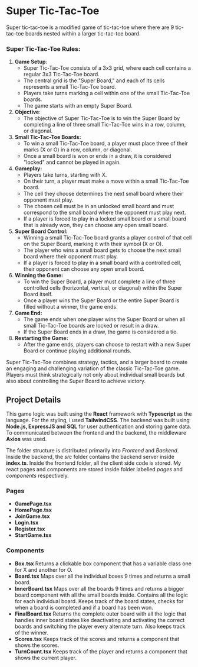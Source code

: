 # Super Tic-Tac-Toe

Super tic-tac-toe is a modified game of tic-tac-toe where there are 9 tic-tac-toe boards nested within a larger tic-tac-toe board.

### Super Tic-Tac-Toe Rules:

1. **Game Setup**:
   - Super Tic-Tac-Toe consists of a 3x3 grid, where each cell contains a regular 3x3 Tic-Tac-Toe board.
   - The central grid is the "Super Board," and each of its cells represents a small Tic-Tac-Toe board.
   - Players take turns marking a cell within one of the small Tic-Tac-Toe boards.
   - The game starts with an empty Super Board.
2. **Objective**:
   - The objective of Super Tic-Tac-Toe is to win the Super Board by completing a line of three small Tic-Tac-Toe wins in a row, column, or diagonal.
3. **Small Tic-Tac-Toe Boards:**
   - To win a small Tic-Tac-Toe board, a player must place three of their marks (X or O) in a row, column, or diagonal.
   - Once a small board is won or ends in a draw, it is considered "locked" and cannot be played in again.
4. **Gameplay:**
   - Players take turns, starting with X.
   - On their turn, a player must make a move within a small Tic-Tac-Toe board.
   - The cell they choose determines the next small board where their opponent must play.
   - The chosen cell must be in an unlocked small board and must correspond to the small board where the opponent must play next.
   - If a player is forced to play in a locked small board or a small board that is already won, they can choose any open small board.
5. **Super Board Control:**
   - Winning a small Tic-Tac-Toe board grants a player control of that cell on the Super Board, marking it with their symbol (X or O).
   - The player who wins a small board gets to choose the next small board where their opponent must play.
   - If a player is forced to play in a small board with a controlled cell, their opponent can choose any open small board.
6. **Winning the Game:**
   - To win the Super Board, a player must complete a line of three controlled cells (horizontal, vertical, or diagonal) within the Super Board itself.
   - Once a player wins the Super Board or the entire Super Board is filled without a winner, the game ends.
7. **Game End:**
   - The game ends when one player wins the Super Board or when all small Tic-Tac-Toe boards are locked or result in a draw.
   - If the Super Board ends in a draw, the game is considered a tie.
8. **Restarting the Game:**
   - After the game ends, players can choose to restart with a new Super Board or continue playing additional rounds.

Super Tic-Tac-Toe combines strategy, tactics, and a larger board to create an engaging and challenging variation of the classic Tic-Tac-Toe game. Players must think strategically not only about individual small boards but also about controlling the Super Board to achieve victory.

## Project Details

This game logic was built using the **React** framework with **Typescript** as the language. For the styling, i used **TailwindCSS**. The backend was built using **Node.js, ExpressJS and SQL** for user authentication and storing game data. To communicated between the frontend and the backend, the middleware **Axios** was used.

The folder structure is distributed primarily into _Frontend_ and _Backend_. Inside the backend, the _src_ folder contains the backend server inside **index.ts**. Inside the frontend folder, all the client side code is stored. My react pages and components are stored inside folder labelled _pages_ and _components_ respectively.

### Pages

- **GamePage.tsx**
- **HomePage.tsx**
- **JoinGame.tsx**
- **Login.tsx**
- **Register.tsx**
- **StartGame.tsx**

### Components

- **Box.tsx**
  Returns a clickable box component that has a variable class one for X and another for O.
- **Board.tsx**
  Maps over all the individual boxes 9 times and returns a small board.
- **InnerBoard.tsx**
  Maps over all the boards 9 times and returns a bigger board component with all the small boards inside. Contains all the logic for each individual board. Keeps track of the board states, checks for when a board is completed and if a board has been won.
- **FinalBoard.tsx**
  Returns the complete outer board with all the logic that handles inner board states like deactivating and activating the correct boards and switching the player every alternate turn. Also keeps track of the winner.
- **Scores.tsx**
  Keeps track of the scores and returns a component that shows the scores.
- **TurnCount.tsx**
  Keeps track of the player and returns a component that shows the current player.
